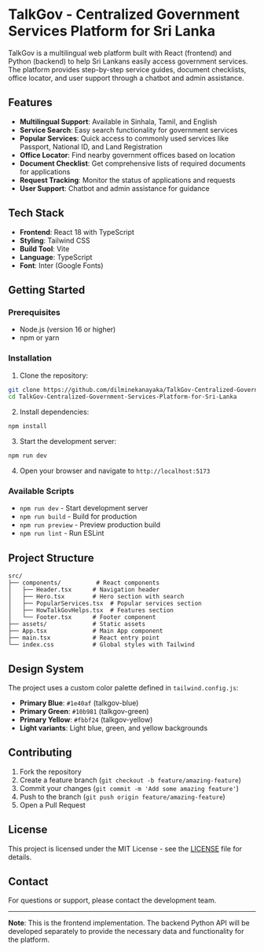 # TalkGov - Centralized Government Services Platform for Sri Lanka

TalkGov is a multilingual web platform built with React (frontend) and Python (backend) to help Sri Lankans easily access government services. The platform provides step-by-step service guides, document checklists, office locator, and user support through a chatbot and admin assistance.

## Features

- **Multilingual Support**: Available in Sinhala, Tamil, and English
- **Service Search**: Easy search functionality for government services
- **Popular Services**: Quick access to commonly used services like Passport, National ID, and Land Registration
- **Office Locator**: Find nearby government offices based on location
- **Document Checklist**: Get comprehensive lists of required documents for applications
- **Request Tracking**: Monitor the status of applications and requests
- **User Support**: Chatbot and admin assistance for guidance

## Tech Stack

- **Frontend**: React 18 with TypeScript
- **Styling**: Tailwind CSS
- **Build Tool**: Vite
- **Language**: TypeScript
- **Font**: Inter (Google Fonts)

## Getting Started

### Prerequisites

- Node.js (version 16 or higher)
- npm or yarn

### Installation

1. Clone the repository:

```bash
git clone https://github.com/dilminekanayaka/TalkGov-Centralized-Government-Services-Platform-for-Sri-Lanka.git
cd TalkGov-Centralized-Government-Services-Platform-for-Sri-Lanka
```

2. Install dependencies:

```bash
npm install
```

3. Start the development server:

```bash
npm run dev
```

4. Open your browser and navigate to `http://localhost:5173`

### Available Scripts

- `npm run dev` - Start development server
- `npm run build` - Build for production
- `npm run preview` - Preview production build
- `npm run lint` - Run ESLint

## Project Structure

```
src/
├── components/          # React components
│   ├── Header.tsx      # Navigation header
│   ├── Hero.tsx        # Hero section with search
│   ├── PopularServices.tsx  # Popular services section
│   ├── HowTalkGovHelps.tsx  # Features section
│   └── Footer.tsx      # Footer component
├── assets/             # Static assets
├── App.tsx             # Main App component
├── main.tsx            # React entry point
└── index.css           # Global styles with Tailwind
```

## Design System

The project uses a custom color palette defined in `tailwind.config.js`:

- **Primary Blue**: `#1e40af` (talkgov-blue)
- **Primary Green**: `#10b981` (talkgov-green)
- **Primary Yellow**: `#fbbf24` (talkgov-yellow)
- **Light variants**: Light blue, green, and yellow backgrounds

## Contributing

1. Fork the repository
2. Create a feature branch (`git checkout -b feature/amazing-feature`)
3. Commit your changes (`git commit -m 'Add some amazing feature'`)
4. Push to the branch (`git push origin feature/amazing-feature`)
5. Open a Pull Request

## License

This project is licensed under the MIT License - see the [LICENSE](LICENSE) file for details.

## Contact

For questions or support, please contact the development team.

---

**Note**: This is the frontend implementation. The backend Python API will be developed separately to provide the necessary data and functionality for the platform.
